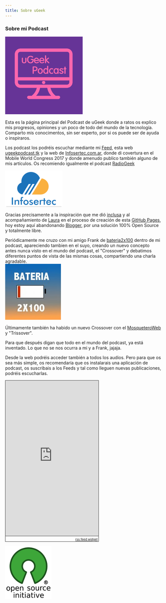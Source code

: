 ```yaml
---
title: Sobre uGeek
---
```

### Sobre mi Podcast

![ugeek](img/ugeek_250p.png)

Esta es la página principal del Podcast de uGeek donde a ratos os explico mis progresos, opiniones y un poco de todo del mundo de la tecnología. Comparto mis conocimentos, sin ser experto, por si os puede ser de ayuda o inspiraros.  

Los podcast los podréis escuchar mediante mi [Feed](http://feeds.feedburner.com/ugeek), esta web [ugeekpodcast.tk](https://angelbcn.github.io/ugeek/) y la web de [Infosertec.com.ar](http://infosertec.com.ar), donde di covertura en el Mobile World Congress 2017 y donde amenudo publico también alguno de mis artículos. Os recomiendo igualmente el podcast [RadioGeek](http://www.ivoox.com/podcast-radiogeek_sq_f129471_1.html)

![infosertec](img/infosertec.png)

Gracias precisamente a la inspiración que me dió [inclusa](https://github.com/inclusa) y al acompañamiento de [Laura](https://github.com/lormez16) en el proceso de creación de esta [GitHub Pages](https://pages.github.com/), hoy estoy aquí abandonando [Blogger](https://www.blogger.com), por una solución 100% Open Source y totalmente libre.  

Periódicamente me cruzo con mi amigo Frank de [bateria2x100](https://feedpress.me/bateria2x100) dentro de mi podcast, apareciendo tambien en el suyo, creando un nuevo concepto antes nunca visto en el mundo del podcast, el "Crossover" y debatimos diferentes puntos de vista de las mismas cosas, compartiendo una charla agradable.  
![Bateria2x100](img/bateria2x100.jpg)

Últimamente también ha habido un nuevo Crossover con el [MosqueteroWeb](https://www.spreaker.com/user/8370551/episodes/feed) y "Trissover".  

Para que después digan que todo en el mundo del podcast, ya está inventado. Lo que no se nos ocurra a mi y a Frank, jajaja.  

Desde la web podréis acceder también a todos los audios. Pero para que os sea más simple, os recomendaría que os instalarais una aplicación de podcast, os suscribais a los Feeds y tal como lleguen nuevas publicaciones, podréis escucharlas.  

<div id="widgetmain" style="text-align:left;overflow-y:auto;overflow-x:hidden;width:300px;background-color:#transparent; border:1px solid #333333;"><div id="rsswidget" style="height:500px;"><iframe src="http://us1.rssfeedwidget.com/getrss.php?time=1491832314324&amp;x=http%3A%2F%2Frss.news.yahoo.com%2Frss%2Ftopstories&amp;w=300&amp;h=500&amp;bc=333333&amp;bw=1&amp;bgc=transparent&amp;m=20&amp;it=true&amp;t=(default)&amp;tc=333333&amp;ts=15&amp;tb=transparent&amp;il=true&amp;lc=0000FF&amp;ls=14&amp;lb=false&amp;id=true&amp;dc=333333&amp;ds=14&amp;idt=true&amp;dtc=284F2D&amp;dts=12" border="0" hspace="0" vspace="0" marginwidth="0" marginheight="0" style="border:0; padding:0; margin:0; width:300px; height:500px;" id="rssOutput" frameborder="no">Reading RSS Feed ...</iframe></div><div style="text-align:right;margin-bottom:0;border-top:1px solid #333333;" id="widgetbottom"><span style="font-size:70%"><a href="http://www.rssfeedwidget.com">rss feed widget</a>&nbsp;</span><br></div></div>

![os](img/os.png)
